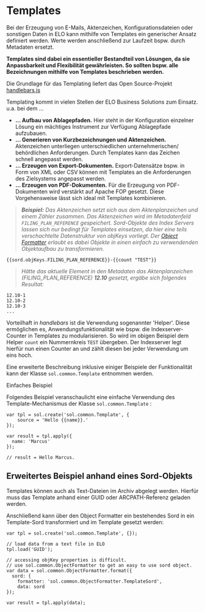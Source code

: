 # Templates

Bei der Erzeugung von E-Mails, Aktenzeichen, Konfigurationsdateien oder sonstigen Daten in ELO kann mithilfe von Templates ein generischer Ansatz definiert werden. Werte werden anschließend zur Laufzeit bspw. durch Metadaten ersetzt.

<span
style='font-weight:bold'>Templates sind dabei ein essentieller Bestandteil von Lösungen, da sie Anpassbarkeit und Flexibilität gewährleisten. So sollten bspw. alle Bezeichnungen mithilfe von Templates beschrieben werden. </span>

Die Grundlage für das Templating liefert das Open Source-Projekt <a
href="http://handlebarsjs.com/">handlebars.js </a>

Templating kommt in vielen Stellen der ELO Business Solutions zum Einsatz. u.a. bei dem …

*   <span
style='font-weight:bold'>… Aufbau von Ablagepfaden.</span> Hier steht in der Konfiguration einzelner Lösung ein mächtiges Instrument zur Verfügung Ablagepfade aufzubauen.
*   <span
style='font-weight:bold'>… Generieren von Kurzbezeichnungen und Aktenzeichen.</span> Aktenzeichen unterliegen unterschiedlichen unternehmerischen/ behördlichen Anforderungen. Durch Templates kann das Zeichen schnell angepasst werden.
*   <span
style='font-weight:bold'>… Erzeugen von Export-Dokumenten.</span> Export-Datensätze bspw. in Form von XML oder CSV können mit Templates an die Anforderungen des Zielsystems angepasst werden.
*   <span
style='font-weight:bold'>… Erzeugen von PDF-Dokumenten.</span> Für die Erzeugung von PDF-Dokumenten wird verstärkt auf Apache FOP gesetzt. Diese Vorgehensweise lässt sich ideal mit Templates kombinieren.

> <span
style='font-weight:bold;font-style:italic'>Beispiel:</span><span
style='font-style:italic'> Das Aktenzeichen setzt sich aus dem Aktenplanzeichen und einem Zähler zusammen. Das Aktenzeichen wird im Metadatenfeld `FILING_PLAN_REFERENCE` gespeichert. Sord-Objekte des Index Servers lassen sich nur bedingt für Templates einsetzen, da hier eine teils verschachtelte Datenstruktur von objKeys vorliegt. Der </span><a
href="#!/guide/pCD2692F9_F8F1_41E8_9DF7_EFC5B4F7B6CC"><span
style='font-style:italic'>Object Formatter</span></a><span style='font-style:
italic'> erlaubt es dabei Objekte in einen einfach zu verwendenden Objektaufbau zu transformieren.</span>

    {{sord.objKeys.FILING_PLAN_REFERENCE}}-{{count "TEST"}}

> <span
style='font-style:italic'>Hätte das aktuelle Element in den Metadaten das Aktenplanzeichen (FILING_PLAN_REFERENCE) </span><span
style='font-weight:bold;font-style:italic'>12.10</span><span style='font-style:
italic'> gesetzt, ergäbe sich folgendes Resultat:</span>

    12.10-1
    12.10-2
    12.10-3
    ...

Vorteilhaft in <span
style='font-style:italic'>handlebars</span> ist die Verwendung sogenannter 'Helper'. Diese ermöglichen es, Anwendungsfunktionalität wie bspw. die Indexserver-Counter in Templates zu modularisieren. So wird im obigen Beispiel dem Helper `count` ein Nummernkreis `TEST` übergeben. Der Indexserver legt hierfür nun einen Counter an und zählt diesen bei jeder Verwendung um eins hoch.

Eine erweiterte Beschreibung inklusive einiger Beispiele der Funktionalität kann der Klasse `sol.common.Template` entnommen werden.

Einfaches Beispiel

Folgendes Beispiel veranschaulicht eine einfache Verwendung des Template-Mechanismus der Klasse `sol.common.Template` :

    var tpl = sol.create('sol.common.Template', {
        source = 'Hello {{name}}.'
    });
    
    var result = tpl.apply({
      name: 'Marcus'
    });
    
    // result = Hello Marcus.

## Erweitertes Beispiel anhand eines Sord-Objekts

Templates können auch als Text-Dateien im Archiv abgelegt werden. Hierfür muss das Template anhand einer GUID oder ARCPATH-Referenz geladen werden. 

Anschließend kann über den Object Formatter ein bestehendes Sord in ein Template-Sord transformiert und im Template gesetzt werden:

    var tpl = sol.create('sol.common.Template', {});
    
    // load data from a text file in ELO
    tpl.load('GUID');
    
    // accessing objKey properties is difficult.
    // use sol.common.ObjectFormatter to get an easy to use sord object.
    var data = sol.common.ObjectFormatter.format({
      sord: {
        formatter: 'sol.common.ObjectFormatter.TemplateSord',
        data: sord
    });
    
    var result = tpl.apply(data);

